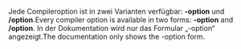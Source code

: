 
<span data-ttu-id="15475-101">Jede Compileroption ist in zwei Varianten verfügbar: **-option** und **/option**.</span><span class="sxs-lookup"><span data-stu-id="15475-101">Every compiler option is available in two forms: **-option** and **/option**.</span></span> <span data-ttu-id="15475-102">In der Dokumentation wird nur das Formular „-option“ angezeigt.</span><span class="sxs-lookup"><span data-stu-id="15475-102">The documentation only shows the -option form.</span></span> 
